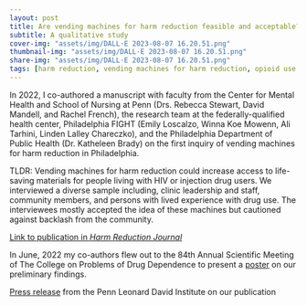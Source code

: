 ```yaml
---
layout: post
title: Are vending machines for harm reduction feasible and acceptable? 
subtitle: A qualitative study
cover-img: "assets/img/DALL·E 2023-08-07 16.20.51.png"
thumbnail-img: "assets/img/DALL·E 2023-08-07 16.20.51.png"
share-img: "assets/img/DALL·E 2023-08-07 16.20.51.png"
tags: [harm reduction, vending machines for harm reduction, opioid use disorder, HIV]
---
```


In 2022, I co-authored a manuscript with faculty from the Center for Mental Health and School of Nursing at Penn (Drs. Rebecca Stewart, David Mandell, and Rachel French), the research team at the federally-qualified health center, Philadelphia FIGHT (Emily Loscalzo, Winna Koe Mowenn, Ali Tarhini, Linden Lalley Chareczko), and the Philadelphia Department of Public Health (Dr. Katheleen Brady) on the first inquiry of vending machines for harm reduction in Philadelphia.

TLDR: Vending machines for harm reduction could increase access to life-saving materials for people living with HIV or injection drug users. We interviewed a diverse sample including, clinic leadership and staff, community members, and persons with lived experience with drug use. The interviewees mostly accepted the idea of these machines but cautioned against backlash from the community.

[Link to publication in *Harm Reduction Journal*](https://harmreductionjournal.biomedcentral.com/articles/10.1186/s12954-023-00747-4)

In June, 2022 my co-authors flew out to the 84th Annual Scientific Meeting of The College on Problems of Drug Dependence to present a [poster](https://fight.org/wp-content/uploads/2022/05/Feasibility-and-Acceptability-of-Harm-Reduction-Vending-Machines-in-Philadelphia.pdf) on our preliminary findings.

[Press release](https://ldi.upenn.edu/our-work/research-updates/vending-machines-are-dispensing-hope-and-health-in-philadelphias-opioid-crisis/) from the Penn Leonard David Institute on our publication
